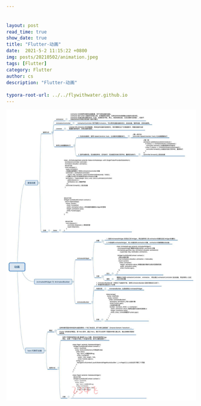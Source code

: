 ```yaml
---


layout: post
read_time: true
show_date: true
title: "Flutter-动画"
date:  2021-5-2 11:15:22 +0800
img: posts/20210502/animation.jpeg
tags: [Flutter]
category: Flutter
author: cs
description: "Flutter-动画"

typora-root-url: ../../flywithwater.github.io
---
```


![7-动画](/assets/img/posts/Flutter/7-动画.jpg)



